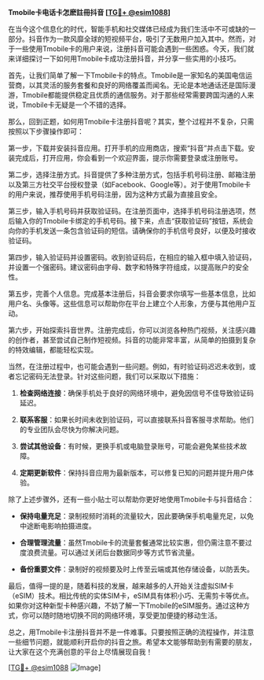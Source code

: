 **Tmobile卡电话卡怎麽註冊抖音 [[TG💪+ @esim1088](https://t.me/s/esim1088)]**

在当今这个信息化的时代，智能手机和社交媒体已经成为我们生活中不可或缺的一部分。抖音作为一款风靡全球的短视频平台，吸引了无数用户加入其中。然而，对于一些使用Tmobile卡的用户来说，注册抖音可能会遇到一些困惑。今天，我们就来详细探讨一下如何用Tmobile卡成功注册抖音，并分享一些实用的小技巧。

首先，让我们简单了解一下Tmobile卡的特点。Tmobile是一家知名的美国电信运营商，以其灵活的服务套餐和良好的网络覆盖而闻名。无论是本地通话还是国际漫游，Tmobile都能提供稳定且优质的通信服务。对于那些经常需要跨国沟通的人来说，Tmobile卡无疑是一个不错的选择。

那么，回到正题，如何用Tmobile卡注册抖音呢？其实，整个过程并不复杂，只需按照以下步骤操作即可：

第一步，下载并安装抖音应用。打开手机的应用商店，搜索“抖音”并点击下载。安装完成后，打开应用，你会看到一个欢迎界面，提示你需要登录或注册账号。

第二步，选择注册方式。抖音提供了多种注册方式，包括手机号码注册、邮箱注册以及第三方社交平台授权登录（如Facebook、Google等）。对于使用Tmobile卡的用户来说，推荐使用手机号码注册，因为这种方式最为直接且安全。

第三步，输入手机号码并获取验证码。在注册页面中，选择手机号码注册选项，然后输入你的Tmobile卡绑定的手机号码。接下来，点击“获取验证码”按钮，系统会向你的手机发送一条包含验证码的短信。请确保你的手机信号良好，以便及时接收验证码。

第四步，输入验证码并设置密码。收到验证码后，在相应的输入框中填入验证码，并设置一个强密码。建议密码由字母、数字和特殊字符组成，以提高账户的安全性。

第五步，完善个人信息。完成基本注册后，抖音会要求你填写一些基本信息，比如用户名、头像等。这些信息可以帮助你在平台上建立个人形象，方便与其他用户互动。

第六步，开始探索抖音世界。注册完成后，你可以浏览各种热门视频，关注感兴趣的创作者，甚至尝试自己制作短视频。抖音的功能非常丰富，从简单的拍摄到复杂的特效编辑，都能轻松实现。

当然，在注册过程中，也可能会遇到一些问题。例如，有时验证码迟迟未收到，或者忘记密码无法登录。针对这些问题，我们可以采取以下措施：

1. **检查网络连接**：确保手机处于良好的网络环境中，避免因信号不佳导致验证码延迟。
   
2. **联系客服**：如果长时间未收到验证码，可以直接联系抖音客服寻求帮助。他们的专业团队会尽快为你解决问题。

3. **尝试其他设备**：有时候，更换手机或电脑登录账号，可能会避免某些技术故障。

4. **定期更新软件**：保持抖音应用为最新版本，可以修复已知的问题并提升用户体验。

除了上述步骤外，还有一些小贴士可以帮助你更好地使用Tmobile卡与抖音结合：

- **保持电量充足**：录制视频时消耗的流量较大，因此要确保手机电量充足，以免中途断电影响拍摄进度。
  
- **合理管理流量**：虽然Tmobile卡的流量套餐通常比较实惠，但仍需注意不要过度浪费流量。可以通过关闭后台数据同步等方式节省流量。

- **备份重要文件**：录制好的视频要及时上传至云端或其他存储设备，以防丢失。

最后，值得一提的是，随着科技的发展，越来越多的人开始关注虚拟SIM卡（eSIM）技术。相比传统的实体SIM卡，eSIM具有体积小巧、无需剪卡等优点。如果你对这种新型卡种感兴趣，不妨了解一下Tmobile的eSIM服务。通过这种方式，你可以随时随地切换不同的网络环境，享受更加便捷的移动生活。

总之，用Tmobile卡注册抖音并不是一件难事。只要按照正确的流程操作，并注意一些细节问题，就能顺利开启你的抖音之旅。希望本文能够帮助到有需要的朋友，让大家在这个充满创意的平台上尽情展现自我！

[[TG💪+ @esim1088](https://t.me/s/esim1088) ![Image](https://i.postimg.cc/4NQfJmqS/Snipaste-2025-05-13-00-14-12.png)]